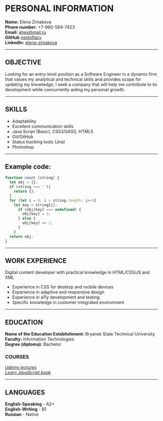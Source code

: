 # PERSONAL INFORMATION
**Name:** Elena Zimakova   
**Phone number:** +7-960-564-7423  
**Email:** [ahes@mail.ru](https://mail.ru/)  
**GitHub** [nestoflazy](https://github.com/nestoflazy )   
**LinkedIn:**  [elena-zimakova](https://www.linkedin.com/in/elena-zimakova-b477651b7/ )   

___
## OBJECTIVE
Looking for an entry-level position as a Software Engineer in a dynamic firm that values my analytical and technical skills and provides scope for updating my knowledge, I seek a company that will help me contribute to its development while concurrently aiding my personal growth.

___
## SKILLS
* Adaptability
* Excellent communication skills
* Java Script (Basic), CSS3/SASS, HTML5
* Git/GitHub
* Status tracking tools (Jira)
* Photoshop


___
## Example code:

```js
function count (string) {  
  let obj = {};
  if (string === ''){
    return {};
  }
  for (let i = 0; i < string.length; i++){
    let key = string[i];
      if (obj[key] === undefined) {
        obj[key] = 1;
      } else {
        obj[key] += 1;
      }
    }
  return obj; 
}
```
___
## WORK EXPERIENCE 
Digital content developer with practical knowledge in HTML/CSS/JS and XML
* Experience in CSS for desktop and mobile devices
* Experience in adaptive and responsive design
* Experience in a11y development and testing
* Specific knowledge in customer integrated environment 

___
## EDUCATION 
**Name of the Education Establishment:** Bryansk State Technical University  
**Faculty:** Information Technologies  
**Degree (diploma):** Bachelor  
### COURSES
*[Udemy lectures](https://www.udemy.com/ )*  
*[Learn JavaScript book](https://learn.javascript.ru/ )*  

___
## LANGUAGES
**English-Speaking** - A2+  
**English-Writing** - B1  
**Russian** - Native  